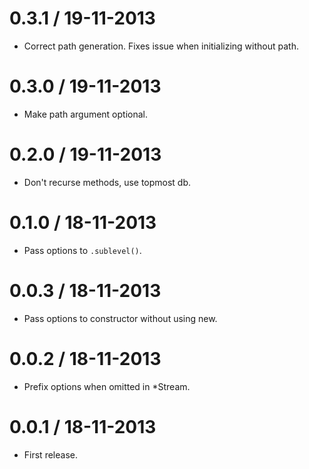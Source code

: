 
0.3.1 / 19-11-2013
==================

- Correct path generation. Fixes issue when initializing
without path.

0.3.0 / 19-11-2013
==================

- Make path argument optional.

0.2.0 / 19-11-2013
==================

- Don't recurse methods, use topmost db.

0.1.0 / 18-11-2013
==================

- Pass options to `.sublevel()`.

0.0.3 / 18-11-2013
==================

- Pass options to constructor without using new.

0.0.2 / 18-11-2013
==================

- Prefix options when omitted in *Stream.

0.0.1 / 18-11-2013
==================

- First release.
